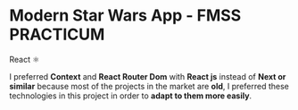 # Modern Star Wars App - FMSS PRACTICUM

React :atom_symbol:


I preferred **Context** and **React Router Dom** with **React js** instead of **Next or similar** because most of the projects in the market are **old**, I preferred these technologies in this project in order to **adapt to them more easily**.

